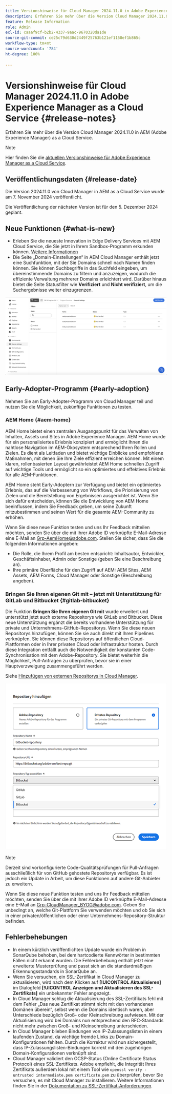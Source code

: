 ```yaml
---
title: Versionshinweise für Cloud Manager 2024.11.0 in Adobe Experience Manager as a Cloud Service
description: Erfahren Sie mehr über die Version Cloud Manager 2024.11.0 in AEM as a Cloud Service.
feature: Release Information
role: Admin
exl-id: caaaf9cf-b2b2-4337-9aac-9670320da1de
source-git-commit: ce25c79d630d2449f25763b121ef1158ef1b865c
workflow-type: tm+mt
source-wordcount: '784'
ht-degree: 100%

---
```


# Versionshinweise für Cloud Manager 2024.11.0 in Adobe Experience Manager as a Cloud Service {#release-notes}

Erfahren Sie mehr über die Version Cloud Manager 2024.11.0 in AEM (Adobe Experience Manager) as a Cloud Service.

>[!NOTE]
>
>Hier finden Sie die [aktuellen Versionshinweise für Adobe Experience Manager as a Cloud Service](/help/release-notes/release-notes-cloud/release-notes-current.md).

## Veröffentlichungsdaten {#release-date}

Die Version 2024.11.0 von Cloud Manager in AEM as a Cloud Service wurde am 7. November 2024 veröffentlicht.

Die Veröffentlichung der nächsten Version ist für den 5. Dezember 2024 geplant.

## Neue Funktionen {#what-is-new}

* Erleben Sie die neueste Innovation in Edge Delivery Services mit AEM Cloud Service, die Sie jetzt in Ihrem Sandbox-Programm erkunden können. [Weitere Informationen](/help/implementing/cloud-manager/getting-access-to-aem-in-cloud/introduction-sandbox-programs.md#auto-creation) <!-- (CMGR-62319) -->
* Die Seite „Domain-Einstellungen“ in AEM Cloud Manager enthält jetzt eine Suchfunktion, mit der Sie Domains schnell nach Namen finden können. Sie können Suchbegriffe in das Suchfeld eingeben, um übereinstimmende Domains zu filtern und anzuzeigen, wodurch die effiziente Verwaltung mehrerer Domains erleichtert wird. Darüber hinaus bietet die Seite Statusfilter wie **Verifiziert** und **Nicht verifiziert**, um die Suchergebnisse weiter einzugrenzen. <!-- (CMGR-62615) -->

![Suchfeld in den Domain-Einstellungen](/help/implementing/cloud-manager/assets/domain-settings-search.png)

## Early-Adopter-Programm {#early-adoption}

Nehmen Sie am Early-Adopter-Programm von Cloud Manager teil und nutzen Sie die Möglichkeit, zukünftige Funktionen zu testen.

### AEM Home {#aem-home}

AEM Home bietet einen zentralen Ausgangspunkt für das Verwalten von Inhalten, Assets und Sites in Adobe Experience Manager. AEM Home wurde für ein personalisiertes Erlebnis konzipiert und ermöglicht Ihnen die nahtlose Navigation im AEM-Ökosystem entsprechend Ihren Rollen und Zielen. Es dient als Leitfaden und bietet wichtige Einblicke und empfohlene Maßnahmen, mit denen Sie Ihre Ziele effizient erreichen können. Mit einem klaren, rollenbasierten Layout gewährleistet AEM Home schnellen Zugriff auf wichtige Tools und ermöglicht so ein optimiertes und effektives Erlebnis für alle AEM-Funktionen.

AEM Home steht Early-Adoptern zur Verfügung und bietet ein optimiertes Erlebnis, das auf die Verbesserung von Workflows, die Priorisierung von Zielen und die Bereitstellung von Ergebnissen ausgerichtet ist. Wenn Sie sich dafür entscheiden, können Sie die Entwicklung von AEM Home beeinflussen, indem Sie Feedback geben, um seine Zukunft mitzubestimmen und seinen Wert für die gesamte AEM-Community zu erhöhen.

Wenn Sie diese neue Funktion testen und uns Ihr Feedback mitteilen möchten, senden Sie über die mit Ihrer Adobe ID verknüpfte E-Mail-Adresse eine E-Mail an [Grp-AemHome@adobe.com](mailto:Grp-AemHome@adobe.com). Stellen Sie sicher, dass Sie die folgenden Informationen angeben:

* Die Rolle, die Ihrem Profil am besten entspricht: Inhaltsautor, Entwickler, Geschäftsinhaber, Admin oder Sonstige (geben Sie eine Beschreibung an).
* Ihre primäre Oberfläche für den Zugriff auf AEM: AEM Sites, AEM Assets, AEM Forms, Cloud Manager oder Sonstige (Beschreibung angeben).

### Bringen Sie Ihren eigenen Git mit – jetzt mit Unterstützung für GitLab und Bitbucket {#gitlab-bitbucket}

<!-- BOTH CS & AMS -->

Die Funktion **Bringen Sie Ihren eigenen Git mit** wurde erweitert und unterstützt jetzt auch externe Repositorys wie GitLab und Bitbucket. Diese neue Unterstützung ergänzt die bereits vorhandene Unterstützung für private und Unternehmens-GitHub-Repositorys. Wenn Sie diese neuen Repositorys hinzufügen, können Sie sie auch direkt mit Ihren Pipelines verknüpfen. Sie können diese Repositorys auf öffentlichen Cloud-Plattformen oder in Ihrer privaten Cloud oder Infrastruktur hosten. Durch diese Integration entfällt auch die Notwendigkeit der konstanten Code-Synchronisation mit dem Adobe-Repository. Sie bietet weiterhin die Möglichkeit, Pull-Anfragen zu überprüfen, bevor sie in einer Hauptverzweigung zusammengeführt werden.

Siehe [Hinzufügen von externen Repositorys in Cloud Manager](/help/implementing/cloud-manager/managing-code/external-repositories.md).

![Dialogfeld „Repository hinzufügen“](/help/implementing/cloud-manager/release-notes/assets/repositories-add-release-notes.png)

>[!NOTE]
>
>Derzeit sind vorkonfigurierte Code-Qualitätsprüfungen für Pull-Anfragen ausschließlich für von GitHub gehostete Repositorys verfügbar. Es ist jedoch ein Update in Arbeit, um diese Funktionen auf andere Git-Anbieter zu erweitern.

Wenn Sie diese neue Funktion testen und uns Ihr Feedback mitteilen möchten, senden Sie über die mit Ihrer Adobe ID verknüpfte E-Mail-Adresse eine E-Mail an [Grp-CloudManager_BYOG@adobe.com](mailto:Grp-CloudManager_BYOG@adobe.com). Geben Sie unbedingt an, welche Git-Plattform Sie verwenden möchten und ob Sie sich in einer privaten/öffentlichen oder einer Unternehmens-Repository-Struktur befinden.


## Fehlerbehebungen

* In einem kürzlich veröffentlichten Update wurde ein Problem in SonarQube behoben, bei dem hartcodierte Kennwörter in bestimmten Fällen nicht erkannt wurden. Die Fehlerbehebung enthält jetzt eine erweiterte Musterprüfung und passt sich an die standardmäßigen Erkennungsstandards in SonarQube an. <!-- CMGR-62682 -->
* Wenn Sie versuchen, ein SSL-Zertifikat in Cloud Manager zu aktualisieren, wird nach dem Klicken auf **[!UICONTROL Aktualisieren]** im Dialogfeld **[!UICONTROL Anzeigen und Aktualisieren des SSL-Zertifikats]** ein unbekannter Fehler angezeigt. <!-- CMGR-62848 -->
* In Cloud Manager schlug die Aktualisierung des SSL-Zertifikats fehl mit dem Fehler „Das neue Zertifikat stimmt nicht mit den vorhandenen Domänen überein“, selbst wenn die Domains identisch waren, aber Unterschiede bezüglich Groß- oder Kleinschreibung aufwiesen. Mit der Aktualisierung wird bei Domains nun entsprechend den RFC-Standards nicht mehr zwischen Groß- und Kleinschreibung unterschieden. <!-- CMGR-62844 -->
* In Cloud Manager blieben Bindungen von IP-Zulassungslisten in einem laufenden Zustand, da wichtige fremde Links zu Domain-Konfigurationen fehlten. Durch die Korrektur wird nun sichergestellt, dass IP-Zulassungslisten-Bindungen korrekt mit den zugehörigen Domain-Konfigurationen verknüpft sind. <!-- CMGR-62838 -->
* Cloud Manager validiert den OCSP-Status (Online Certificate Status Protocol) eines SSL-Zertifikats. Adobe empfiehlt, die Integrität Ihres Zertifikats außerdem lokal mit einem Tool wie `openssl verify -untrusted intermediate.pem certificate.pem` zu überprüfen, bevor Sie versuchen, es mit Cloud Manager zu installieren. Weitere Informationen finden Sie in der [Dokumentation zu SSL-Zertifikat-Anforderungen](https://experienceleague.adobe.com/de/docs/experience-manager-cloud-service/content/implementing/using-cloud-manager/manage-ssl-certificates/introduction-to-ssl-certificates#requirements). <!-- CMGR-62341  -->



<!-- ## Known issues {#known-issues} -->
